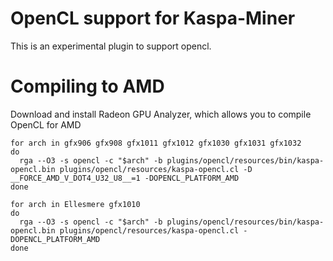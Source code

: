 # OpenCL support for Kaspa-Miner

This is an experimental plugin to support opencl.

# Compiling to AMD
Download and install Radeon GPU Analyzer, which allows you to compile OpenCL for AMD

```shell
for arch in gfx906 gfx908 gfx1011 gfx1012 gfx1030 gfx1031 gfx1032
do 
  rga --O3 -s opencl -c "$arch" -b plugins/opencl/resources/bin/kaspa-opencl.bin plugins/opencl/resources/kaspa-opencl.cl -D __FORCE_AMD_V_DOT4_U32_U8__=1 -DOPENCL_PLATFORM_AMD
done 

for arch in Ellesmere gfx1010
do 
  rga --O3 -s opencl -c "$arch" -b plugins/opencl/resources/bin/kaspa-opencl.bin plugins/opencl/resources/kaspa-opencl.cl -DOPENCL_PLATFORM_AMD
done 
```